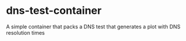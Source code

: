 # dns-test-container
A simple container that packs a DNS test that generates a plot with DNS resolution times
